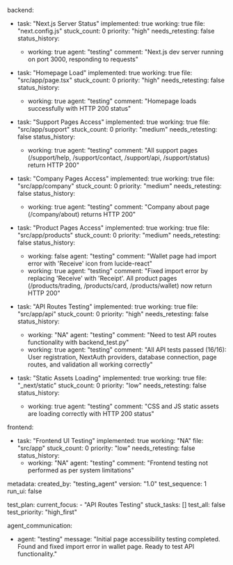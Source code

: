 backend:
  - task: "Next.js Server Status"
    implemented: true
    working: true
    file: "next.config.js"
    stuck_count: 0
    priority: "high"
    needs_retesting: false
    status_history:
      - working: true
        agent: "testing"
        comment: "Next.js dev server running on port 3000, responding to requests"

  - task: "Homepage Load"
    implemented: true
    working: true
    file: "src/app/page.tsx"
    stuck_count: 0
    priority: "high"
    needs_retesting: false
    status_history:
      - working: true
        agent: "testing"
        comment: "Homepage loads successfully with HTTP 200 status"

  - task: "Support Pages Access"
    implemented: true
    working: true
    file: "src/app/support"
    stuck_count: 0
    priority: "medium"
    needs_retesting: false
    status_history:
      - working: true
        agent: "testing"
        comment: "All support pages (/support/help, /support/contact, /support/api, /support/status) return HTTP 200"

  - task: "Company Pages Access"
    implemented: true
    working: true
    file: "src/app/company"
    stuck_count: 0
    priority: "medium"
    needs_retesting: false
    status_history:
      - working: true
        agent: "testing"
        comment: "Company about page (/company/about) returns HTTP 200"

  - task: "Product Pages Access"
    implemented: true
    working: true
    file: "src/app/products"
    stuck_count: 0
    priority: "medium"
    needs_retesting: false
    status_history:
      - working: false
        agent: "testing"
        comment: "Wallet page had import error with 'Receive' icon from lucide-react"
      - working: true
        agent: "testing"
        comment: "Fixed import error by replacing 'Receive' with 'Receipt'. All product pages (/products/trading, /products/card, /products/wallet) now return HTTP 200"

  - task: "API Routes Testing"
    implemented: true
    working: true
    file: "src/app/api"
    stuck_count: 0
    priority: "high"
    needs_retesting: false
    status_history:
      - working: "NA"
        agent: "testing"
        comment: "Need to test API routes functionality with backend_test.py"
      - working: true
        agent: "testing"
        comment: "All API tests passed (16/16): User registration, NextAuth providers, database connection, page routes, and validation all working correctly"

  - task: "Static Assets Loading"
    implemented: true
    working: true
    file: "_next/static"
    stuck_count: 0
    priority: "low"
    needs_retesting: false
    status_history:
      - working: true
        agent: "testing"
        comment: "CSS and JS static assets are loading correctly with HTTP 200 status"

frontend:
  - task: "Frontend UI Testing"
    implemented: true
    working: "NA"
    file: "src/app"
    stuck_count: 0
    priority: "low"
    needs_retesting: false
    status_history:
      - working: "NA"
        agent: "testing"
        comment: "Frontend testing not performed as per system limitations"

metadata:
  created_by: "testing_agent"
  version: "1.0"
  test_sequence: 1
  run_ui: false

test_plan:
  current_focus:
    - "API Routes Testing"
  stuck_tasks: []
  test_all: false
  test_priority: "high_first"

agent_communication:
  - agent: "testing"
    message: "Initial page accessibility testing completed. Found and fixed import error in wallet page. Ready to test API functionality."